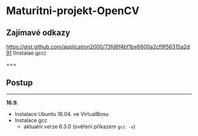 # Maturitni-projekt-OpenCV

## Zajímavé odkazy 
https://gist.github.com/application2000/73fd6f4bf1be6600a2cf9f56315a2d91 (Instalae gcc)

===

## Postup
---
**16.9.**
* Instalace Ubuntu 16.04. ve VirtualBoxu
* Instalace gcc
  - aktualní verze 6.3.0 (ověření příkazem `gcc -v`)
